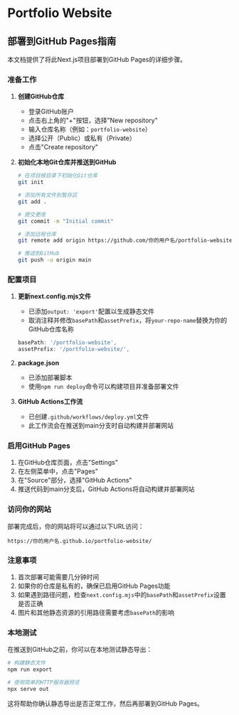 # Portfolio Website

## 部署到GitHub Pages指南

本文档提供了将此Next.js项目部署到GitHub Pages的详细步骤。

### 准备工作

1. **创建GitHub仓库**
   - 登录GitHub账户
   - 点击右上角的"+"按钮，选择"New repository"
   - 输入仓库名称（例如：`portfolio-website`）
   - 选择公开（Public）或私有（Private）
   - 点击"Create repository"

2. **初始化本地Git仓库并推送到GitHub**
   ```bash
   # 在项目根目录下初始化Git仓库
   git init
   
   # 添加所有文件到暂存区
   git add .
   
   # 提交更改
   git commit -m "Initial commit"
   
   # 添加远程仓库
   git remote add origin https://github.com/你的用户名/portfolio-website.git
   
   # 推送到GitHub
   git push -u origin main
   ```

### 配置项目

1. **更新next.config.mjs文件**
   - 已添加`output: 'export'`配置以生成静态文件
   - 取消注释并修改`basePath`和`assetPrefix`，将`your-repo-name`替换为你的GitHub仓库名称
   ```javascript
   basePath: '/portfolio-website',
   assetPrefix: '/portfolio-website/',
   ```

2. **package.json**
   - 已添加部署脚本
   - 使用`npm run deploy`命令可以构建项目并准备部署文件

3. **GitHub Actions工作流**
   - 已创建`.github/workflows/deploy.yml`文件
   - 此工作流会在推送到main分支时自动构建并部署网站

### 启用GitHub Pages

1. 在GitHub仓库页面，点击"Settings"
2. 在左侧菜单中，点击"Pages"
3. 在"Source"部分，选择"GitHub Actions"
4. 推送代码到main分支后，GitHub Actions将自动构建并部署网站

### 访问你的网站

部署完成后，你的网站将可以通过以下URL访问：
```
https://你的用户名.github.io/portfolio-website/
```

### 注意事项

1. 首次部署可能需要几分钟时间
2. 如果你的仓库是私有的，确保已启用GitHub Pages功能
3. 如果遇到路径问题，检查`next.config.mjs`中的`basePath`和`assetPrefix`设置是否正确
4. 图片和其他静态资源的引用路径需要考虑`basePath`的影响

### 本地测试

在推送到GitHub之前，你可以在本地测试静态导出：

```bash
# 构建静态文件
npm run export

# 使用简单的HTTP服务器预览
npx serve out
```

这将帮助你确认静态导出是否正常工作，然后再部署到GitHub Pages。